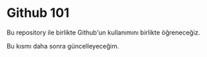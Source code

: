 # Github 101

Bu repository ile birlikte Github'un kullanımını birlikte öğreneceğiz.

Bu kısmı daha sonra güncelleyeceğim.